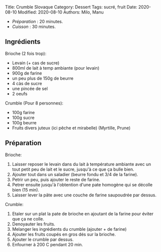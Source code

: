 Title: Crumble Slovaque
Category: Dessert
Tags: sucré, fruit
Date: 2020-08-10
Modified: 2020-08-10
Authors: Milo, Manu

- *Préparation* : 20 minutes.
- *Cuisson* : 30 minutes.

## Ingrédients

Brioche (2 fois trop):

   - Levain (+ cas de sucre)
   - 800ml de lait à temp ambiante (pour levain)
   - 900g de farine 
   - un peu plus de 150g de beurre
   - 4 càs de sucre
   - une pincée de sel
   - 2 oeufs

Crumble (Pour 8 personnes):

   - 100g farine
   - 100g sucre
   - 100g beurre
   - Fruits divers juteux (ici pêche et mirabelle) (Myrtille, Prune)

## Préparation

Brioche: 

   1. Laisser reposer le levain dans du lait à température ambiante avec un tout petit peu de lait et le sucre, jusqu'à ce que ça bulle bien.
   2. Ajouter tout dans un saladier (beurre fondu et 3/4 de la farine). 
   3. Petrir un peu, puis ajouter le reste de farine. 
   4. Petrer ensuite jusqu'à l'obtention d'une pate homogène qui se décolle bien (15 min). 
   5. Laisser lever la pâte avec une couche de farine saupoudrée par dessus.

Crumble:

   1. Etaler sur un plat la pate de brioche en ajoutant de la farine pour éviter que ça ne colle.
   2. Denoyauter les fruits.
   3. Melanger les ingrédients du crumble (ajouter + de farine)
   4. Ajouter les fruits coupés en gros dés sur la brioche.
   5. Ajouter le crumble par dessus.
   6. Enfourner à 200 C pendant 20 min.
